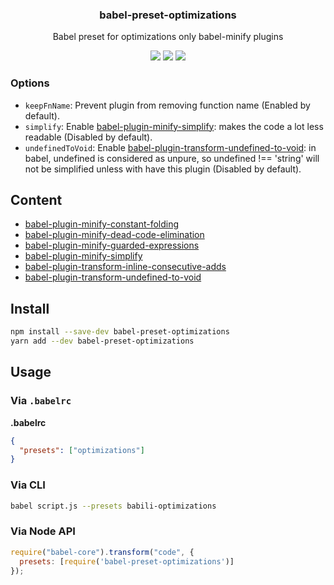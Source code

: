 <h3 align="center">
  babel-preset-optimizations
</h3>

<p align="center">
  Babel preset for optimizations only babel-minify plugins
</p>

<p align="center">
  <a href="https://npmjs.org/package/babel-preset-optimizations"><img src="https://img.shields.io/npm/v/babel-preset-optimizations.svg?style=flat-square"></a>
  <a href="https://david-dm.org/christophehurpeau/babel-preset-optimizations"><img src="https://david-dm.org/christophehurpeau/babel-preset-optimizations.svg?style=flat-square"></a>
  <a href="https://dependencyci.com/github/christophehurpeau/babel-preset-optimizations"><img src="https://dependencyci.com/github/christophehurpeau/babel-preset-optimizations/badge?style=flat-square"></a>
</p>

### Options

- `keepFnName`: Prevent plugin from removing function name (Enabled by default).
- `simplify`: Enable [babel-plugin-minify-simplify](https://www.npmjs.com/package/babel-plugin-minify-simplify): makes the code a lot less readable (Disabled by default).
- `undefinedToVoid`: Enable [babel-plugin-transform-undefined-to-void](https://www.npmjs.com/package/babel-plugin-transform-undefined-to-void): in babel, undefined is considered as unpure, so undefined !== 'string' will not be simplified unless with have this plugin (Disabled by default).

## Content

- [babel-plugin-minify-constant-folding](https://www.npmjs.com/package/babel-plugin-minify-constant-folding)
- [babel-plugin-minify-dead-code-elimination](https://www.npmjs.com/package/babel-plugin-minify-dead-code-elimination)
- [babel-plugin-minify-guarded-expressions](https://www.npmjs.com/package/babel-plugin-minify-guarded-expressions)
- [babel-plugin-minify-simplify](https://www.npmjs.com/package/babel-plugin-minify-simplify)
- [babel-plugin-transform-inline-consecutive-adds](https://www.npmjs.com/package/babel-plugin-transform-inline-consecutive-adds)
- [babel-plugin-transform-undefined-to-void](https://www.npmjs.com/package/babel-plugin-transform-undefined-to-void)

## Install

```bash
npm install --save-dev babel-preset-optimizations
yarn add --dev babel-preset-optimizations
```

## Usage

### Via `.babelrc`

**.babelrc**

```json
{
  "presets": ["optimizations"]
}
```

### Via CLI

```sh
babel script.js --presets babili-optimizations
```

### Via Node API

```javascript
require("babel-core").transform("code", {
  presets: [require('babel-preset-optimizations')]
});
```
